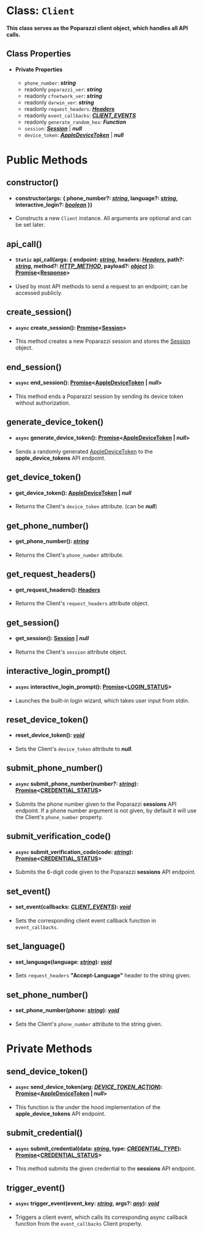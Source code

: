 # Class: `Client`

#### This class serves as the Poparazzi client object, which handles all API calls.

## Class Properties

- #### Private Properties
  - `phone_number`: **_string_**
  - readonly `poparazzi_ver`: **_string_**
  - readonly `cfnetwork_ver`: **_string_**
  - readonly `darwin_ver`: **_string_**
  - readonly `request_headers`: **_[Headers]()_**
  - readonly `event_callbacks`: **_[CLIENT_EVENTS]()_**
  - readonly `generate_random_hex`: **_Function_**
  - `session`: **_[Session]()_** | **_null_**
  - `device_token`: **_[AppleDeviceToken]()_** | **_null_**

# Public Methods

## constructor()

- #### constructor(args: { phone_number?: _[string]()_, language?: _[string]()_, interactive_login?: _[boolean]()_ })

- Constructs a new `Client` instance. All arguments are optional and can be set later.

## api_call()

- #### `Static` api_call(args: { endpoint: _[string]()_, headers: _[Headers]()_, path?: _[string]()_, method?: _[HTTP_METHOD]()_, payload?: _[object]()_ }): [Promise]()<[Response]()>

- Used by most API methods to send a request to an endpoint; can be accessed publicly.

## create_session()

- #### `async` create_session(): [Promise]()<[Session]()>

- This method creates a new Poparazzi session and stores the [Session]() object.

## end_session()

- #### `async` end_session(): [Promise]()<[AppleDeviceToken]() | _null_>

- This method ends a Poparazzi session by sending its device token without authorization.

## generate_device_token()

- #### `async` generate_device_token(): [Promise]()<[AppleDeviceToken]() | _null_>

- Sends a randomly generated [AppleDeviceToken]() to the **apple_device_tokens** API endpoint.

## get_device_token()

- #### get_device_token(): [AppleDeviceToken]() | _null_

- Returns the Client's `device_token` attribute. (can be **_null_**)

## get_phone_number()

- #### get_phone_number(): _[string]()_

- Returns the Client's `phone_number` attribute.

## get_request_headers()

- #### get_request_headers(): [Headers]()

- Returns the Client's `request_headers` attribute object.

## get_session()

- #### get_session(): [Session]() | _null_

- Returns the Client's `session` attribute object.

## interactive_login_prompt()

- #### `async` interactive_login_prompt(): [Promise]()<[LOGIN_STATUS]()>

- Launches the built-in login wizard, which takes user input from stdin.

## reset_device_token()

- #### reset_device_token(): _[void]()_

- Sets the Client's `device_token` attribute to **_null_**.

## submit_phone_number()

- #### `async` submit_phone_number(number?: _[string]()_): [Promise]()<[CREDENTIAL_STATUS]()>

- Submits the phone number given to the Poparazzi **sessions** API endpoint. If a phone number argument is not given, by default it will use the Client's `phone_number` property.

## submit_verification_code()

- #### `async` submit_verification_code(code: _[string]()_): [Promise]()<[CREDENTIAL_STATUS]()>

- Submits the 6-digit code given to the Poparazzi **sessions** API endpoint.

## set_event()

- #### set_event(callbacks: _[CLIENT_EVENTS]()_): _[void]()_

- Sets the corresponding client event callback function in `event_callbacks`.

## set_language()

- #### set_language(language: _[string]()_): _[void]()_

- Sets `request_headers` **"Accept-Language"** header to the string given.

## set_phone_number()

- #### set_phone_number(phone: _[string]()_): _[void]()_

- Sets the Client's `phone_number` attribute to the string given.

# Private Methods

## send_device_token()

- #### `async` send_device_token(arg: _[DEVICE_TOKEN_ACTION]()_): [Promise]()<[AppleDeviceToken]() | _null_>

- This function is the under the hood implementation of the **apple_device_tokens** API endpoint.

## submit_credential()

- #### `async` submit_credential(data: _[string]()_, type: _[CREDENTIAL_TYPE]()_): [Promise]()<[CREDENTIAL_STATUS]()>

- This method submits the given credential to the **sessions** API endpoint.

## trigger_event()

- #### `async` trigger_event(event_key: _[string]()_, args?: _[any]()_): _[void]()_

- Triggers a client event, which calls its corresponding async callback function from the `event_callbacks` Client property.
